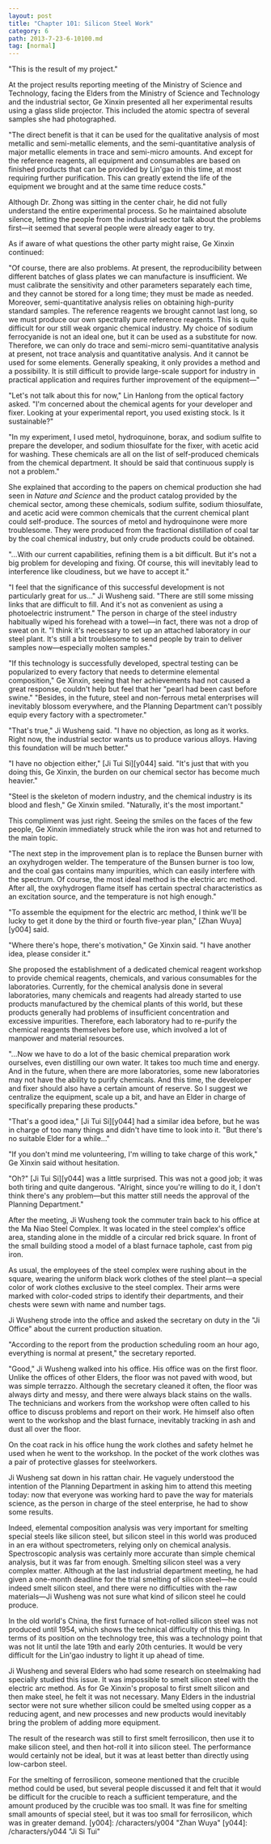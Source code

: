 ```yaml
---
layout: post
title: "Chapter 101: Silicon Steel Work"
category: 6
path: 2013-7-23-6-10100.md
tag: [normal]
---
```


"This is the result of my project."

At the project results reporting meeting of the Ministry of Science and Technology, facing the Elders from the Ministry of Science and Technology and the industrial sector, Ge Xinxin presented all her experimental results using a glass slide projector. This included the atomic spectra of several samples she had photographed.

"The direct benefit is that it can be used for the qualitative analysis of most metallic and semi-metallic elements, and the semi-quantitative analysis of major metallic elements in trace and semi-micro amounts. And except for the reference reagents, all equipment and consumables are based on finished products that can be provided by Lin'gao in this time, at most requiring further purification. This can greatly extend the life of the equipment we brought and at the same time reduce costs."

Although Dr. Zhong was sitting in the center chair, he did not fully understand the entire experimental process. So he maintained absolute silence, letting the people from the industrial sector talk about the problems first—it seemed that several people were already eager to try.

As if aware of what questions the other party might raise, Ge Xinxin continued:

"Of course, there are also problems. At present, the reproducibility between different batches of glass plates we can manufacture is insufficient. We must calibrate the sensitivity and other parameters separately each time, and they cannot be stored for a long time; they must be made as needed. Moreover, semi-quantitative analysis relies on obtaining high-purity standard samples. The reference reagents we brought cannot last long, so we must produce our own spectrally pure reference reagents. This is quite difficult for our still weak organic chemical industry. My choice of sodium ferrocyanide is not an ideal one, but it can be used as a substitute for now. Therefore, we can only do trace and semi-micro semi-quantitative analysis at present, not trace analysis and quantitative analysis. And it cannot be used for some elements. Generally speaking, it only provides a method and a possibility. It is still difficult to provide large-scale support for industry in practical application and requires further improvement of the equipment—"

"Let's not talk about this for now," Lin Hanlong from the optical factory asked. "I'm concerned about the chemical agents for your developer and fixer. Looking at your experimental report, you used existing stock. Is it sustainable?"

"In my experiment, I used metol, hydroquinone, borax, and sodium sulfite to prepare the developer, and sodium thiosulfate for the fixer, with acetic acid for washing. These chemicals are all on the list of self-produced chemicals from the chemical department. It should be said that continuous supply is not a problem."

She explained that according to the papers on chemical production she had seen in *Nature and Science* and the product catalog provided by the chemical sector, among these chemicals, sodium sulfite, sodium thiosulfate, and acetic acid were common chemicals that the current chemical plant could self-produce. The sources of metol and hydroquinone were more troublesome. They were produced from the fractional distillation of coal tar by the coal chemical industry, but only crude products could be obtained.

"...With our current capabilities, refining them is a bit difficult. But it's not a big problem for developing and fixing. Of course, this will inevitably lead to interference like cloudiness, but we have to accept it."

"I feel that the significance of this successful development is not particularly great for us..." Ji Wusheng said. "There are still some missing links that are difficult to fill. And it's not as convenient as using a photoelectric instrument." The person in charge of the steel industry habitually wiped his forehead with a towel—in fact, there was not a drop of sweat on it. "I think it's necessary to set up an attached laboratory in our steel plant. It's still a bit troublesome to send people by train to deliver samples now—especially molten samples."

"If this technology is successfully developed, spectral testing can be popularized to every factory that needs to determine elemental composition," Ge Xinxin, seeing that her achievements had not caused a great response, couldn't help but feel that her "pearl had been cast before swine." "Besides, in the future, steel and non-ferrous metal enterprises will inevitably blossom everywhere, and the Planning Department can't possibly equip every factory with a spectrometer."

"That's true," Ji Wusheng said. "I have no objection, as long as it works. Right now, the industrial sector wants us to produce various alloys. Having this foundation will be much better."

"I have no objection either," [Ji Tui Si][y044] said. "It's just that with you doing this, Ge Xinxin, the burden on our chemical sector has become much heavier."

"Steel is the skeleton of modern industry, and the chemical industry is its blood and flesh," Ge Xinxin smiled. "Naturally, it's the most important."

This compliment was just right. Seeing the smiles on the faces of the few people, Ge Xinxin immediately struck while the iron was hot and returned to the main topic.

"The next step in the improvement plan is to replace the Bunsen burner with an oxyhydrogen welder. The temperature of the Bunsen burner is too low, and the coal gas contains many impurities, which can easily interfere with the spectrum. Of course, the most ideal method is the electric arc method. After all, the oxyhydrogen flame itself has certain spectral characteristics as an excitation source, and the temperature is not high enough."

"To assemble the equipment for the electric arc method, I think we'll be lucky to get it done by the third or fourth five-year plan," [Zhan Wuya][y004] said.

"Where there's hope, there's motivation," Ge Xinxin said. "I have another idea, please consider it."

She proposed the establishment of a dedicated chemical reagent workshop to provide chemical reagents, chemicals, and various consumables for the laboratories. Currently, for the chemical analysis done in several laboratories, many chemicals and reagents had already started to use products manufactured by the chemical plants of this world, but these products generally had problems of insufficient concentration and excessive impurities. Therefore, each laboratory had to re-purify the chemical reagents themselves before use, which involved a lot of manpower and material resources.

"...Now we have to do a lot of the basic chemical preparation work ourselves, even distilling our own water. It takes too much time and energy. And in the future, when there are more laboratories, some new laboratories may not have the ability to purify chemicals. And this time, the developer and fixer should also have a certain amount of reserve. So I suggest we centralize the equipment, scale up a bit, and have an Elder in charge of specifically preparing these products."

"That's a good idea," [Ji Tui Si][y044] had a similar idea before, but he was in charge of too many things and didn't have time to look into it. "But there's no suitable Elder for a while..."

"If you don't mind me volunteering, I'm willing to take charge of this work," Ge Xinxin said without hesitation.

"Oh?" [Ji Tui Si][y044] was a little surprised. This was not a good job; it was both tiring and quite dangerous. "Alright, since you're willing to do it, I don't think there's any problem—but this matter still needs the approval of the Planning Department."

After the meeting, Ji Wusheng took the commuter train back to his office at the Ma Niao Steel Complex. It was located in the steel complex's office area, standing alone in the middle of a circular red brick square. In front of the small building stood a model of a blast furnace taphole, cast from pig iron.

As usual, the employees of the steel complex were rushing about in the square, wearing the uniform black work clothes of the steel plant—a special color of work clothes exclusive to the steel complex. Their arms were marked with color-coded strips to identify their departments, and their chests were sewn with name and number tags.

Ji Wusheng strode into the office and asked the secretary on duty in the "Ji Office" about the current production situation.

"According to the report from the production scheduling room an hour ago, everything is normal at present," the secretary reported.

"Good," Ji Wusheng walked into his office. His office was on the first floor. Unlike the offices of other Elders, the floor was not paved with wood, but was simple terrazzo. Although the secretary cleaned it often, the floor was always dirty and messy, and there were always black stains on the walls. The technicians and workers from the workshop were often called to his office to discuss problems and report on their work. He himself also often went to the workshop and the blast furnace, inevitably tracking in ash and dust all over the floor.

On the coat rack in his office hung the work clothes and safety helmet he used when he went to the workshop. In the pocket of the work clothes was a pair of protective glasses for steelworkers.

Ji Wusheng sat down in his rattan chair. He vaguely understood the intention of the Planning Department in asking him to attend this meeting today: now that everyone was working hard to pave the way for materials science, as the person in charge of the steel enterprise, he had to show some results.

Indeed, elemental composition analysis was very important for smelting special steels like silicon steel, but silicon steel in this world was produced in an era without spectrometers, relying only on chemical analysis. Spectroscopic analysis was certainly more accurate than simple chemical analysis, but it was far from enough. Smelting silicon steel was a very complex matter. Although at the last industrial department meeting, he had given a one-month deadline for the trial smelting of silicon steel—he could indeed smelt silicon steel, and there were no difficulties with the raw materials—Ji Wusheng was not sure what kind of silicon steel he could produce.

In the old world's China, the first furnace of hot-rolled silicon steel was not produced until 1954, which shows the technical difficulty of this thing. In terms of its position on the technology tree, this was a technology point that was not lit until the late 19th and early 20th centuries. It would be very difficult for the Lin'gao industry to light it up ahead of time.

Ji Wusheng and several Elders who had some research on steelmaking had specially studied this issue. It was impossible to smelt silicon steel with the electric arc method. As for Ge Xinxin's proposal to first smelt silicon and then make steel, he felt it was not necessary. Many Elders in the industrial sector were not sure whether silicon could be smelted using copper as a reducing agent, and new processes and new products would inevitably bring the problem of adding more equipment.

The result of the research was still to first smelt ferrosilicon, then use it to make silicon steel, and then hot-roll it into silicon steel. The performance would certainly not be ideal, but it was at least better than directly using low-carbon steel.

For the smelting of ferrosilicon, someone mentioned that the crucible method could be used, but several people discussed it and felt that it would be difficult for the crucible to reach a sufficient temperature, and the amount produced by the crucible was too small. It was fine for smelting small amounts of special steel, but it was too small for ferrosilicon, which was in greater demand.
[y004]: /characters/y004 "Zhan Wuya"
[y044]: /characters/y044 "Ji Si Tui"